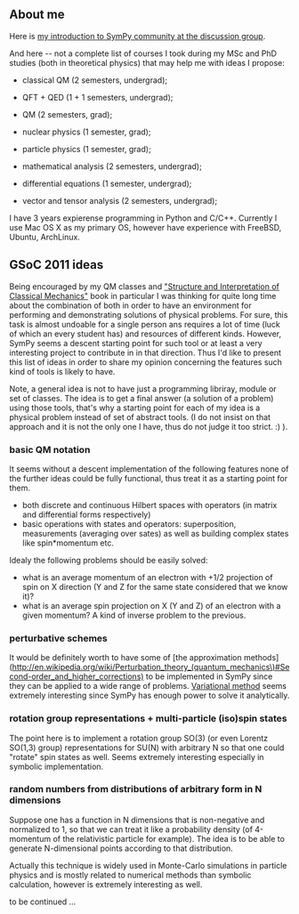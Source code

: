 ## About me

Here is [my introduction to SymPy community at the discussion group](http://groups.google.com/group/sympy/browse_thread/thread/bfd38c7d28afe669/7729ff463e00ae41#7729ff463e00ae41).

And here -- not a complete list of courses I took during my MSc and PhD studies
(both in theoretical physics) that may help me with ideas I propose:

* classical QM (2 semesters, undergrad);
* QFT + QED (1 + 1 semesters, undergrad);
* QM (2 semesters, grad);
* nuclear physics (1 semester, grad);
* particle physics (1 semester, grad);

* mathematical analysis (2 semesters, undergrad);
* differential equations (1 semester, undergrad);
* vector and tensor analysis (2 semesters, undergrad);

I have 3 years expierense programming in Python and C/C++. Currently I use Mac OS X
as my primary OS, however have experience with FreeBSD, Ubuntu, ArchLinux.


## GSoC 2011 ideas

Being encouraged by my QM classes and ["Structure and Interpretation of Classical Mechanics"](http://mitpress.mit.edu/SICM/)
book in particular I was thinking for quite long time about the combination of
both in order to have an environment for performing and demonstrating solutions
of physical problems. For sure, this task is almost undoable for a single person
ans requires a lot of time (luck of which an every student has) and resources of
different kinds. However, SymPy seems a descent starting point for such tool
or at least a very interesting project to contribute in in that direction. Thus
I'd like to present this list of ideas in order to share my opinion concerning
the features such kind of tools is likely to have.

Note, a general idea is not to have just a programming libriray, module or set
of classes. The idea is to get a final answer (a solution of a problem) using
those tools, that's why a starting point for each of my idea is a physical problem
instead of set of abstract tools. (I do not insist on that approach and it is not
the only one I have, thus do not judge it too strict. :) ).


### basic QM notation

It seems without a descent implementation of the following features none of the
further ideas could be fully functional, thus treat it as a starting point for
them.

* both discrete and continuous Hilbert spaces with operators (in matrix and
  differential forms respectively)
* basic operations with states and operators: superposition, measurements (averaging
  over sates) as well as building complex states like spin*momentum etc.

Idealy the following problems should be easily solved:

* what is an average momentum of an electron with +1/2 projection of spin on X
  direction (Y and Z for the same state considered that we know it)?
* what is an average spin projection on X (Y and Z) of an electron with a given
  momentum? A kind of inverse problem to the previous.


### perturbative schemes

It would be definitely worth to have some of [the approximation methods](http://en.wikipedia.org/wiki/Perturbation_theory_(quantum_mechanics\)#Second-order_and_higher_corrections)
to be implemented in SymPy since they can be applied to a wide range of problems.
[Variational method](http://en.wikipedia.org/wiki/Variational_method) seems extremely
interesting since SymPy has enough power to solve it analytically.


### rotation group representations + multi-particle (iso)spin states

The point here is to implement a rotation group SO(3) (or even Lorentz SO(1,3)
group) representations for SU(N) with arbitrary N so that one could "rotate" spin
states as well. Seems extremely interesting especially in symbolic implementation.

### random numbers from distributions of arbitrary form in N dimensions

Suppose one has a function in N dimensions that is non-negative and normalized to 1,
so that we can treat it like a probability density (of 4-momentum of the relativistic
particle for example). The idea is to be able to generate N-dimensional points
according to that distribution.

Actually this technique is widely used in Monte-Carlo simulations in particle physics
and is mostly related to numerical methods than symbolic calculation, however is
extremely interesting as well.

to be continued ...